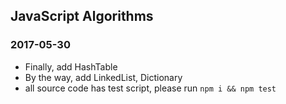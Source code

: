 ## JavaScript Algorithms

### 2017-05-30

- Finally, add HashTable
- By the way, add LinkedList, Dictionary
- all source code has test script, please run `npm i && npm test`